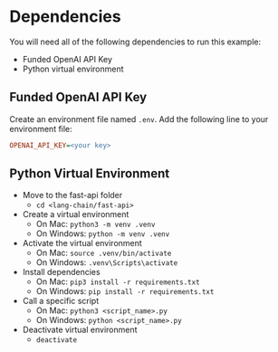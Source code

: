 # Dependencies

You will need all of the following dependencies to run this example:

 - Funded OpenAI API Key
 - Python virtual environment

## Funded OpenAI API Key

Create an environment file named `.env`. Add the following line to your environment file:

```ini
OPENAI_API_KEY=<your key>
```

## Python Virtual Environment

 - Move to the fast-api folder
   - `cd <lang-chain/fast-api>`
 - Create a virtual environment
   - On Mac: `python3 -m venv .venv`
   - On Windows: `python -m venv .venv`
 - Activate the virtual environment
   - On Mac: `source .venv/bin/activate`
   - On Windows: `.venv\Scripts\activate`
 - Install dependencies
   - On Mac: `pip3 install -r requirements.txt`
   - On Windows: `pip install -r requirements.txt`
 - Call a specific script
   - On Mac: `python3 <script_name>.py`
   - On Windows: `python <script_name>.py`
 - Deactivate virtual environment
   - `deactivate`